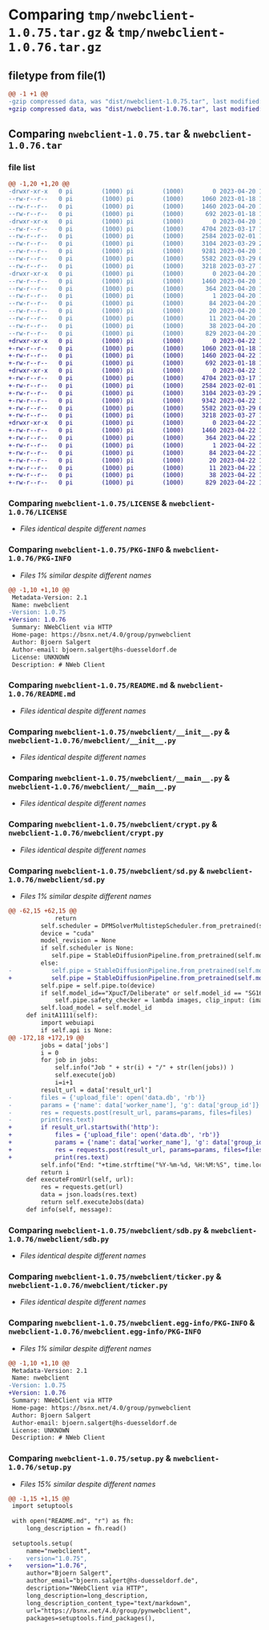 # Comparing `tmp/nwebclient-1.0.75.tar.gz` & `tmp/nwebclient-1.0.76.tar.gz`

## filetype from file(1)

```diff
@@ -1 +1 @@
-gzip compressed data, was "dist/nwebclient-1.0.75.tar", last modified: Thu Apr 20 19:27:27 2023, max compression
+gzip compressed data, was "dist/nwebclient-1.0.76.tar", last modified: Sat Apr 22 17:18:46 2023, max compression
```

## Comparing `nwebclient-1.0.75.tar` & `nwebclient-1.0.76.tar`

### file list

```diff
@@ -1,20 +1,20 @@
-drwxr-xr-x   0 pi        (1000) pi        (1000)        0 2023-04-20 19:27:27.083393 nwebclient-1.0.75/
--rw-r--r--   0 pi        (1000) pi        (1000)     1060 2023-01-18 15:38:31.000000 nwebclient-1.0.75/LICENSE
--rw-r--r--   0 pi        (1000) pi        (1000)     1460 2023-04-20 19:27:27.083393 nwebclient-1.0.75/PKG-INFO
--rw-r--r--   0 pi        (1000) pi        (1000)      692 2023-01-18 15:38:31.000000 nwebclient-1.0.75/README.md
-drwxr-xr-x   0 pi        (1000) pi        (1000)        0 2023-04-20 19:27:27.083393 nwebclient-1.0.75/nwebclient/
--rw-r--r--   0 pi        (1000) pi        (1000)     4704 2023-03-17 18:34:02.000000 nwebclient-1.0.75/nwebclient/__init__.py
--rw-r--r--   0 pi        (1000) pi        (1000)     2584 2023-02-01 15:16:08.000000 nwebclient-1.0.75/nwebclient/__main__.py
--rw-r--r--   0 pi        (1000) pi        (1000)     3104 2023-03-29 20:50:31.000000 nwebclient-1.0.75/nwebclient/crypt.py
--rw-r--r--   0 pi        (1000) pi        (1000)     9281 2023-04-20 18:14:27.000000 nwebclient-1.0.75/nwebclient/sd.py
--rw-r--r--   0 pi        (1000) pi        (1000)     5582 2023-03-29 09:33:58.000000 nwebclient-1.0.75/nwebclient/sdb.py
--rw-r--r--   0 pi        (1000) pi        (1000)     3218 2023-03-27 16:42:32.000000 nwebclient-1.0.75/nwebclient/ticker.py
-drwxr-xr-x   0 pi        (1000) pi        (1000)        0 2023-04-20 19:27:27.083393 nwebclient-1.0.75/nwebclient.egg-info/
--rw-r--r--   0 pi        (1000) pi        (1000)     1460 2023-04-20 19:27:26.000000 nwebclient-1.0.75/nwebclient.egg-info/PKG-INFO
--rw-r--r--   0 pi        (1000) pi        (1000)      364 2023-04-20 19:27:26.000000 nwebclient-1.0.75/nwebclient.egg-info/SOURCES.txt
--rw-r--r--   0 pi        (1000) pi        (1000)        1 2023-04-20 19:27:26.000000 nwebclient-1.0.75/nwebclient.egg-info/dependency_links.txt
--rw-r--r--   0 pi        (1000) pi        (1000)       84 2023-04-20 19:27:26.000000 nwebclient-1.0.75/nwebclient.egg-info/entry_points.txt
--rw-r--r--   0 pi        (1000) pi        (1000)       20 2023-04-20 19:27:26.000000 nwebclient-1.0.75/nwebclient.egg-info/requires.txt
--rw-r--r--   0 pi        (1000) pi        (1000)       11 2023-04-20 19:27:26.000000 nwebclient-1.0.75/nwebclient.egg-info/top_level.txt
--rw-r--r--   0 pi        (1000) pi        (1000)       38 2023-04-20 19:27:27.083393 nwebclient-1.0.75/setup.cfg
--rw-r--r--   0 pi        (1000) pi        (1000)      829 2023-04-20 18:14:48.000000 nwebclient-1.0.75/setup.py
+drwxr-xr-x   0 pi        (1000) pi        (1000)        0 2023-04-22 17:18:46.889350 nwebclient-1.0.76/
+-rw-r--r--   0 pi        (1000) pi        (1000)     1060 2023-01-18 15:38:31.000000 nwebclient-1.0.76/LICENSE
+-rw-r--r--   0 pi        (1000) pi        (1000)     1460 2023-04-22 17:18:46.889350 nwebclient-1.0.76/PKG-INFO
+-rw-r--r--   0 pi        (1000) pi        (1000)      692 2023-01-18 15:38:31.000000 nwebclient-1.0.76/README.md
+drwxr-xr-x   0 pi        (1000) pi        (1000)        0 2023-04-22 17:18:46.889350 nwebclient-1.0.76/nwebclient/
+-rw-r--r--   0 pi        (1000) pi        (1000)     4704 2023-03-17 18:34:02.000000 nwebclient-1.0.76/nwebclient/__init__.py
+-rw-r--r--   0 pi        (1000) pi        (1000)     2584 2023-02-01 15:16:08.000000 nwebclient-1.0.76/nwebclient/__main__.py
+-rw-r--r--   0 pi        (1000) pi        (1000)     3104 2023-03-29 20:50:31.000000 nwebclient-1.0.76/nwebclient/crypt.py
+-rw-r--r--   0 pi        (1000) pi        (1000)     9342 2023-04-22 17:18:10.000000 nwebclient-1.0.76/nwebclient/sd.py
+-rw-r--r--   0 pi        (1000) pi        (1000)     5582 2023-03-29 09:33:58.000000 nwebclient-1.0.76/nwebclient/sdb.py
+-rw-r--r--   0 pi        (1000) pi        (1000)     3218 2023-03-27 16:42:32.000000 nwebclient-1.0.76/nwebclient/ticker.py
+drwxr-xr-x   0 pi        (1000) pi        (1000)        0 2023-04-22 17:18:46.889350 nwebclient-1.0.76/nwebclient.egg-info/
+-rw-r--r--   0 pi        (1000) pi        (1000)     1460 2023-04-22 17:18:46.000000 nwebclient-1.0.76/nwebclient.egg-info/PKG-INFO
+-rw-r--r--   0 pi        (1000) pi        (1000)      364 2023-04-22 17:18:46.000000 nwebclient-1.0.76/nwebclient.egg-info/SOURCES.txt
+-rw-r--r--   0 pi        (1000) pi        (1000)        1 2023-04-22 17:18:46.000000 nwebclient-1.0.76/nwebclient.egg-info/dependency_links.txt
+-rw-r--r--   0 pi        (1000) pi        (1000)       84 2023-04-22 17:18:46.000000 nwebclient-1.0.76/nwebclient.egg-info/entry_points.txt
+-rw-r--r--   0 pi        (1000) pi        (1000)       20 2023-04-22 17:18:46.000000 nwebclient-1.0.76/nwebclient.egg-info/requires.txt
+-rw-r--r--   0 pi        (1000) pi        (1000)       11 2023-04-22 17:18:46.000000 nwebclient-1.0.76/nwebclient.egg-info/top_level.txt
+-rw-r--r--   0 pi        (1000) pi        (1000)       38 2023-04-22 17:18:46.899350 nwebclient-1.0.76/setup.cfg
+-rw-r--r--   0 pi        (1000) pi        (1000)      829 2023-04-22 17:18:40.000000 nwebclient-1.0.76/setup.py
```

### Comparing `nwebclient-1.0.75/LICENSE` & `nwebclient-1.0.76/LICENSE`

 * *Files identical despite different names*

### Comparing `nwebclient-1.0.75/PKG-INFO` & `nwebclient-1.0.76/PKG-INFO`

 * *Files 1% similar despite different names*

```diff
@@ -1,10 +1,10 @@
 Metadata-Version: 2.1
 Name: nwebclient
-Version: 1.0.75
+Version: 1.0.76
 Summary: NWebClient via HTTP
 Home-page: https://bsnx.net/4.0/group/pynwebclient
 Author: Bjoern Salgert
 Author-email: bjoern.salgert@hs-duesseldorf.de
 License: UNKNOWN
 Description: # NWeb Client
```

### Comparing `nwebclient-1.0.75/README.md` & `nwebclient-1.0.76/README.md`

 * *Files identical despite different names*

### Comparing `nwebclient-1.0.75/nwebclient/__init__.py` & `nwebclient-1.0.76/nwebclient/__init__.py`

 * *Files identical despite different names*

### Comparing `nwebclient-1.0.75/nwebclient/__main__.py` & `nwebclient-1.0.76/nwebclient/__main__.py`

 * *Files identical despite different names*

### Comparing `nwebclient-1.0.75/nwebclient/crypt.py` & `nwebclient-1.0.76/nwebclient/crypt.py`

 * *Files identical despite different names*

### Comparing `nwebclient-1.0.75/nwebclient/sd.py` & `nwebclient-1.0.76/nwebclient/sd.py`

 * *Files 1% similar despite different names*

```diff
@@ -62,15 +62,15 @@
             return
         self.scheduler = DPMSolverMultistepScheduler.from_pretrained(self.model_id, subfolder="scheduler")
         device = "cuda"
         model_revision = None
         if self.scheduler is None:
            self.pipe = StableDiffusionPipeline.from_pretrained(self.model_id, torch_dtype=torch.float16, revision=model_revision)
         else:
-           self.pipe = StableDiffusionPipeline.from_pretrained(self.model_id, scheduler=self.scheduler, custom_pipeline="lpw_stable_diffusion", torch_dtype=torch.float16, revision=model_revision)
+           self.pipe = StableDiffusionPipeline.from_pretrained(self.model_id, scheduler=self.scheduler,  torch_dtype=torch.float16, revision=model_revision) # custom_pipeline="lpw_stable_diffusion",
         self.pipe = self.pipe.to(device)
         if self.model_id=="XpucT/Deliberate" or self.model_id == "SG161222/Realistic_Vision_V1.4_Fantasy.ai":
             self.pipe.safety_checker = lambda images, clip_input: (images, False)
         self.load_model = self.model_id
     def initA1111(self):
         import webuiapi
         if self.api is None:
@@ -172,18 +172,19 @@
         jobs = data['jobs']
         i = 0
         for job in jobs:
             self.info("Job " + str(i) + "/" + str(len(jobs)) )
             self.execute(job)
             i=i+1
         result_url = data['result_url']
-        files = {'upload_file': open('data.db', 'rb')}
-        params = {'name': data['worker_name'], 'g': data['group_id']}
-        res = requests.post(result_url, params=params, files=files)
-        print(res.text)
+        if result_url.startswith('http'):
+            files = {'upload_file': open('data.db', 'rb')}
+            params = {'name': data['worker_name'], 'g': data['group_id']}
+            res = requests.post(result_url, params=params, files=files)
+            print(res.text)
         self.info("End: "+time.strftime("%Y-%m-%d, %H:%M:%S", time.localtime()))
         return i
     def executeFromUrl(self, url):
         res = requests.get(url)
         data = json.loads(res.text)
         return self.executeJobs(data)
     def info(self, message):
```

### Comparing `nwebclient-1.0.75/nwebclient/sdb.py` & `nwebclient-1.0.76/nwebclient/sdb.py`

 * *Files identical despite different names*

### Comparing `nwebclient-1.0.75/nwebclient/ticker.py` & `nwebclient-1.0.76/nwebclient/ticker.py`

 * *Files identical despite different names*

### Comparing `nwebclient-1.0.75/nwebclient.egg-info/PKG-INFO` & `nwebclient-1.0.76/nwebclient.egg-info/PKG-INFO`

 * *Files 1% similar despite different names*

```diff
@@ -1,10 +1,10 @@
 Metadata-Version: 2.1
 Name: nwebclient
-Version: 1.0.75
+Version: 1.0.76
 Summary: NWebClient via HTTP
 Home-page: https://bsnx.net/4.0/group/pynwebclient
 Author: Bjoern Salgert
 Author-email: bjoern.salgert@hs-duesseldorf.de
 License: UNKNOWN
 Description: # NWeb Client
```

### Comparing `nwebclient-1.0.75/setup.py` & `nwebclient-1.0.76/setup.py`

 * *Files 15% similar despite different names*

```diff
@@ -1,15 +1,15 @@
 import setuptools
 
 with open("README.md", "r") as fh:
     long_description = fh.read()
 
 setuptools.setup(
     name="nwebclient",
-    version="1.0.75",
+    version="1.0.76",
     author="Bjoern Salgert",
     author_email="bjoern.salgert@hs-duesseldorf.de",
     description="NWebClient via HTTP",
     long_description=long_description,
     long_description_content_type="text/markdown",
     url="https://bsnx.net/4.0/group/pynwebclient",
     packages=setuptools.find_packages(),
```


